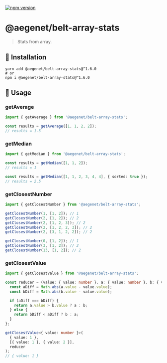 [![npm version](https://img.shields.io/npm/v/@aegenet/belt-array-stats.svg)](https://www.npmjs.com/package/@aegenet/belt-array-stats)
<br>

# @aegenet/belt-array-stats

> Stats from array.

## 💾 Installation

```shell
yarn add @aegenet/belt-array-stats@^1.6.0
# or
npm i @aegenet/belt-array-stats@^1.6.0
```

## 📝 Usage

### getAverage

```typescript
import { getAverage } from '@aegenet/belt-array-stats';

const results = getAverage([1, 1, 2, 2]);
// results = 1.5
```

### getMedian

```typescript
import { getMedian } from '@aegenet/belt-array-stats';

const results = getMedian([1, 1, 2]);
// results = 1
```

```typescript
const results = getMedian([1, 1, 2, 3, 4, 4], { sorted: true });
// results = 2.5
```

### getClosestNumber

```typescript
import { getClosestNumber } from '@aegenet/belt-array-stats';

getClosestNumber(1, [1, 2]); // 1
getClosestNumber(2, [1, 2]); // 2
getClosestNumber(2, [1, 2, 3]); // 2
getClosestNumber(2, [1, 2, 2, 3]); // 2
getClosestNumber(2, [3, 1, 2, 2]); // 2

getClosestNumber(0, [1, 2]); // 1
getClosestNumber(3, [1, 2]); // 2
getClosestNumber(13, [1, 2]); // 2
```

### getClosestValue

```typescript
import { getClosestValue } from '@aegenet/belt-array-stats';

const reducer = (value: { value: number }, a: { value: number }, b: { value: number }) => {
  const aDiff = Math.abs(a.value - value.value);
  const bDiff = Math.abs(b.value - value.value);

  if (aDiff === bDiff) {
    return a.value > b.value ? a : b;
  } else {
    return bDiff < aDiff ? b : a;
  }
};

getClosestValue<{ value: number }>(
  { value: 1 },
  [{ value: 1 }, { value: 2 }],
  reducer
);
// { value: 1 }

```
